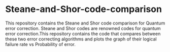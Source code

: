 # Steane-and-Shor-code-comparison
This repository contains the Steane and Shor code comparison for Quantum error correction.
Steane and Shor codes are renowned codes for quantum error correction.This repository contains the code that compares between these two error correcting algorithms and plots the graph of their logical failure rate vs Probability of error.
